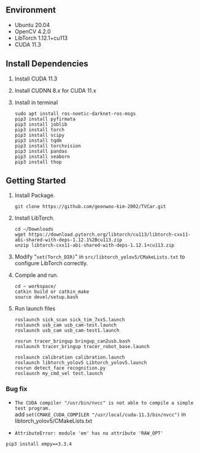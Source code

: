 ## Environment

- Ubuntu 20.04
- OpenCV 4.2.0
- LibTorch 1.12.1+cu113
- CUDA 11.3

## Install Dependencies
1. Install CUDA 11.3

2. Install CUDNN 8.x for CUDA 11.x

3. Install in terminal
   ```
   sudo apt install ros-noetic-darknet-ros-msgs
   pip3 install pyfirmata
   pip3 install joblib
   pip3 install torch
   pip3 install scipy
   pip3 install tqdm
   pip3 install torchvision
   pip3 install pandas
   pip3 install seaborn
   pip3 install thop
   ```

## Getting Started

1. Install Package.
   ```shell
   git clone https://github.com/geonwoo-kim-2002/TVCar.git
   ```
   
2. Install LibTorch.
   ```shell
   cd ~/Downloads
   wget https://download.pytorch.org/libtorch/cu113/libtorch-cxx11-abi-shared-with-deps-1.12.1%2Bcu113.zip
   unzip libtorch-cxx11-abi-shared-with-deps-1.12.1+cu113.zip
   ```

3. Modify "`set(Torch_DIR)`" in `src/libtorch_yolov5/CMakeLists.txt` to configure LibTorch correctly.

4. Compile and run.
   ```shell
   cd ~ workspace/
   catkin build or catkin_make
   source devel/setup.bash
   ```

5. Run launch files
   ```
   roslaunch sick_scan sick_tim_7xxS.launch 
   roslaunch usb_cam usb_cam-test.launch
   roslaunch usb_cam usb_cam-test1.launch

   rosrun tracer_bringup bringup_can2usb.bash
   roslaunch tracer_bringup tracer_robot_base.launch

   roslaunch calibration calibration.launch
   roslaunch libtorch_yolov5 Libtorch_yolov5.launch
   rosrun detect_face recognition.py
   roslaunch my_cmd_vel test.launch
   ```

### Bug fix
   - `The CUDA compiler "/usr/bin/nvcc" is not able to compile a simple test program.`<br>add `set(CMAKE_CUDA_COMPILER "/usr/local/cuda-11.3/bin/nvcc")` in libtorch_yolov5/CMakeLists.txt


   - `AttributeError: module 'em' has no attribute 'RAW_OPT'`<br>
   ```shell
   pip3 install empy==3.3.4
   ```
